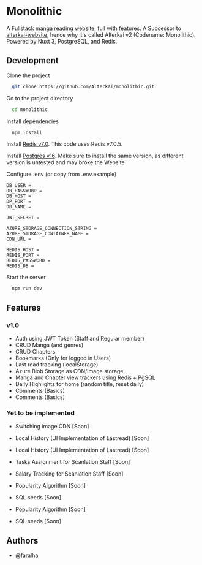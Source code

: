 
# Monolithic

A Fullstack manga reading website, full with features. A Successor to [alterkai-website](https://github.com/Alterkai/alterkai-website), hence why it's called Alterkai v2 (Codename: Monolithic). Powered by Nuxt 3, PostgreSQL, and Redis.

## Development

Clone the project

```bash
  git clone https://github.com/Alterkai/monolithic.git
```

Go to the project directory

```bash
  cd monolithic
```

Install dependencies

```bash
  npm install
```

Install [Redis v7.0](https://redis.io/downloads/). This code uses Redis v7.0.5.

Install [Postgres v16](https://www.postgresql.org/download/). Make sure to install the same version, as different version is untested and may broke the Website.

Configure .env (or copy from .env.example)
```env
DB_USER = 
DB_PASSWORD = 
DB_HOST = 
DP_PORT = 
DB_NAME = 

JWT_SECRET =

AZURE_STORAGE_CONNECTION_STRING =
AZURE_STORAGE_CONTAINER_NAME =
CDN_URL =

REDIS_HOST =
REDIS_PORT =
REDIS_PASSWORD =
REDIS_DB =
```

Start the server

```bash
  npm run dev
```
## Features

### v1.0
- Auth using JWT Token (Staff and Regular member)
- CRUD Manga (and genres)
- CRUD Chapters
- Bookmarks (Only for logged in Users)
- Last read tracking (localStorage)
- Azure Blob Storage as CDN/Image storage
- Manga and Chapter view trackers using Redis + PgSQL
- Daily Highlights for home (random title, reset daily)
- Comments (Basics)
- Comments (Basics)

### Yet to be implemented
- Switching image CDN [Soon]
- Local History (UI Implementation of Lastread) [Soon]
- Local History (UI Implementation of Lastread) [Soon]
- Tasks Assignment for Scanlation Staff [Soon]
- Salary Tracking for Scanlation Staff [Soon]
- Popularity Algorithm [Soon]
- SQL seeds [Soon]

- Popularity Algorithm [Soon]
- SQL seeds [Soon]

## Authors

- [@faralha](https://www.github.com/faralha)


